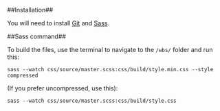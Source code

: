 ##Installation##

You will need to install [Git](http://git-scm.com/) and [Sass](http://sass-lang.com/install).

##Sass command##

To build the files, use the terminal to navigate to the `/wbs/` folder and run this:

	sass --watch css/source/master.scss:css/build/style.min.css --style compressed

(If you prefer uncompressed, use this):

	sass --watch css/source/master.scss:css/build/style.css
